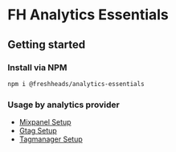 # FH Analytics Essentials

## Getting started

### Install via NPM

```bash
npm i @freshheads/analytics-essentials
```

### Usage by analytics provider

- [Mixpanel Setup](doc/mixpanel_setup.md)
- [Gtag Setup](doc/gtag_setup.md)
- [Tagmanager Setup](doc/tagmanager_setup.md)
